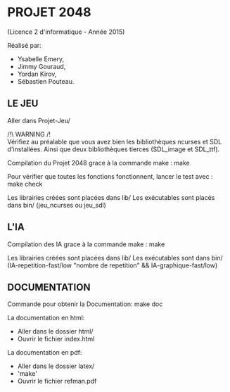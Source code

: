 # PROJET 2048
(Licence 2 d'informatique - Année 2015)


Réalisé par:
- Ysabelle Emery,
- Jimmy Gouraud,
- Yordan Kirov,
- Sébastien Pouteau.

## LE JEU

Aller dans Projet-Jeu/

/!\ WARNING /!\
Vérifiez au préalable que vous avez bien les bibliothèques ncurses et SDL d'installées.
Ainsi que deux bibliothèques tierces (SDL_image et SDL_ttf).


Compilation du Projet 2048 grace à la commande make :
  make

Pour vérifier que toutes les fonctions fonctionnent, lancer le test avec :
 make check

Les librairies créées sont placées dans lib/
Les exécutables sont placés dans bin/	(jeu_ncurses ou jeu_sdl)


## L'IA

Compilation des IA grace à la commande make :
  make

Les librairies créées sont placées dans lib/
Les exécutables sont dans bin/  (IA-repetition-fast/low "nombre de repetition"  && IA-graphique-fast/low)



## DOCUMENTATION

Commande pour obtenir la Documentation:
  make doc

La documentation en html:
   - Aller dans le dossier html/
   - Ouvrir le fichier index.html

La documentation en pdf:
   - Aller dans le dossier latex/
   - 'make'
   - Ouvrir le fichier refman.pdf
